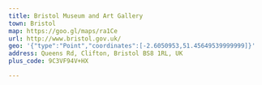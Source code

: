 ```yaml
---
title: Bristol Museum and Art Gallery
town: Bristol
map: https://goo.gl/maps/ra1Ce
url: http://www.bristol.gov.uk/
geo: '{"type":"Point","coordinates":[-2.6050953,51.45649539999999]}'
address: Queens Rd, Clifton, Bristol BS8 1RL, UK
plus_code: 9C3VF94V+HX

---
```


